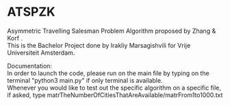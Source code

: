 # ATSPZK
Asymmetric Travelling Salesman Problem Algorithm proposed by Zhang &amp; Korf . <br>
This is the Bachelor Project done by Irakliy Marsagishvili for Vrije Universiteit Amsterdam. 

Documentation: <br>
In order to launch the code, please run on the main file by typing on the terminal "python3 main.py" if only terminal is available. <br>
Whenever you would like to test out the specific algorithm on a specific file, if asked, type matrTheNumberOfCitiesThatAreAvailable/matrFrom1to1000.txt
